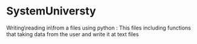 # SystemUniversty
Writing\reading in\from a files using python : This files including functions that taking data from the user and write it at text files
